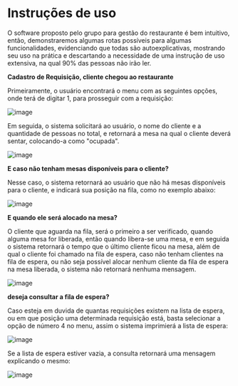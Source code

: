 # Instruções de uso

  O software proposto pelo grupo para gestão do restaurante é bem intuitivo, então, demonstraremos algumas rotas possíveis para algumas funcionalidades, evidenciando que todas são autoexplicativas, mostrando seu uso na prática e descartando a necessidade de uma instrução de uso extensiva, na qual 90% das pessoas não irão ler.

**Cadastro de Requisição, cliente chegou ao restaurante**


Primeiramente, o usuário encontrará o menu com as seguintes opções, onde terá de digitar 1, para prosseguir com a requisição:


![image](https://github.com/pucmg-aulas/projeto01-turmanoite-fiona-e-os-5-gatinhos-de-botas/assets/121774893/7584fb3e-eb1d-4c96-8586-febee3563778)


Em seguida, o sistema solicitará ao usuário, o nome do cliente e a quantidade de pessoas no total, e retornará a mesa na qual o cliente deverá sentar, colocando-a como "ocupada".


![image](https://github.com/pucmg-aulas/projeto01-turmanoite-fiona-e-os-5-gatinhos-de-botas/assets/121774893/858d6b85-f843-4270-a99b-73bc883e4145)


**E caso não tenham mesas disponíveis para o cliente?**


Nesse caso, o sistema retornará ao usuário que não há mesas disponíveis para o cliente, e indicará sua posição na fila, como no exemplo abaixo:


![image](https://github.com/pucmg-aulas/projeto01-turmanoite-fiona-e-os-5-gatinhos-de-botas/assets/121774893/83b8dd7a-3e2e-4573-a164-011f8d20e955)


**E quando ele será alocado na mesa?**


O cliente que aguarda na fila, será o primeiro a ser verificado, quando alguma mesa for liberada, então quando libera-se uma mesa, e em seguida o sistema retornará o tempo que o último cliente ficou na mesa, além de qual o cliente foi chamado na fila de espera, caso não tenham clientes na fila de espera, ou não seja possível alocar nenhum cliente da fila de espera na mesa liberada, o sistema não retornará nenhuma mensagem.


![image](https://github.com/pucmg-aulas/projeto01-turmanoite-fiona-e-os-5-gatinhos-de-botas/assets/121774893/c51e8531-4478-498b-9ba4-790306755096)




**deseja consultar a fila de espera?**

Caso esteja em duvida de quantas requisições existem na lista de espera, ou em que posição uma determinada requisição está, basta selecionar a opção de número 4 no menu, assim o sistema imprimierá a lista de espera:

![image](https://github.com/pucmg-aulas/projeto01-turmanoite-fiona-e-os-5-gatinhos-de-botas/assets/145075008/c0253343-0c47-4e26-b81f-9b952fe0c8b8)


Se a lista de espera estiver vazia, a consulta retornará uma mensagem explicando o mesmo:

![image](https://github.com/pucmg-aulas/projeto01-turmanoite-fiona-e-os-5-gatinhos-de-botas/assets/145075008/3d52f670-e41e-486d-88e3-6d49fe1e75d0)





